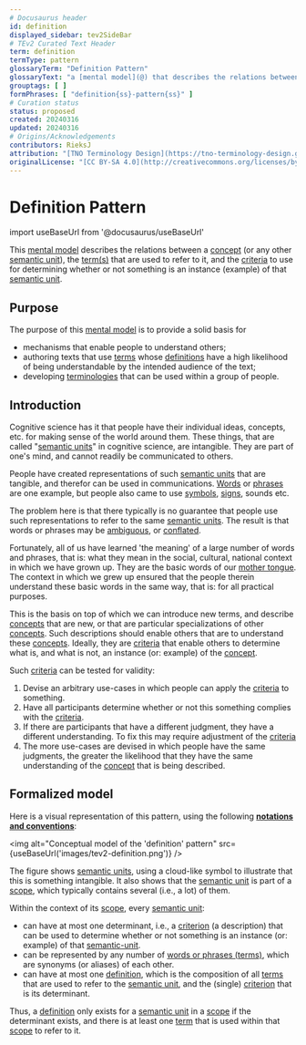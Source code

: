 ```yaml
---
# Docusaurus header
id: definition
displayed_sidebar: tev2SideBar
# TEv2 Curated Text Header
term: definition
termType: pattern
glossaryTerm: "Definition Pattern"
glossaryText: "a [mental model](@) that describes the relations between a [concept](@) (or any other [semantic unit](@)), the [term(s)](@) that are used to refer to it, and the [criteria](@) to use for determining whether or not something is an instance (example) of that [semantic unit](@)."
grouptags: [ ]
formPhrases: [ "definition{ss}-pattern{ss}" ]
# Curation status
status: proposed
created: 20240316
updated: 20240316
# Origins/Acknowledgements
contributors: RieksJ
attribution: "[TNO Terminology Design](https://tno-terminology-design.github.io/tev2-specifications/docs)"
originalLicense: "[CC BY-SA 4.0](http://creativecommons.org/licenses/by-sa/4.0/?ref=chooser-v1)"
---
```


# Definition Pattern

import useBaseUrl from '@docusaurus/useBaseUrl'

This [mental model](@) describes the relations between a [concept](@) (or any other [semantic unit](@)), the [term(s)](@) that are used to refer to it, and the [criteria](@) to use for determining whether or not something is an instance (example) of that [semantic unit](@).

## Purpose

The purpose of this [mental model](@) is to provide a solid basis for 

- mechanisms that enable people to understand others;
- authoring texts that use [terms](@) whose [definitions](@) have a high likelihood of being understandable by the intended audience of the text;
- developing [terminologies](@) that can be used within a group of people.

## Introduction

Cognitive science has it that people have their individual ideas, concepts, etc. for making sense of the world around them. These things, that are called "[semantic units](@)" in cognitive science, are intangible. They are part of one's mind, and cannot readily be communicated to others.

People have created representations of such [semantic units](@) that are tangible, and therefor can be used in communications. [Words](https://en.wikipedia.org/wiki/Word) or [phrases](https://en.wikipedia.org/wiki/Phrase) are one example, but people also came to use [symbols](https://en.wikipedia.org/wiki/Symbol), [signs](https://en.wikipedia.org/wiki/Sign_(semiotics)), sounds etc.

The problem here is that there typically is no guarantee that people use such representations to refer to the same [semantic units](@). The result is that words or phrases may be [ambiguous](https://en.wikipedia.org/wiki/Ambiguity), or [conflated](https://en.wikipedia.org/wiki/Conflation).

Fortunately, all of us have learned 'the meaning' of a large number of words and phrases, that is: what they mean in the social, cultural, national context in which we have grown up. They are the basic words of our [mother tongue](https://en.wikipedia.org/wiki/First_language). The context in which we grew up ensured that the people therein understand these basic words in the same way, that is: for all practical purposes.

This is the basis on top of which we can introduce new terms, and describe [concepts](semantic-units@) that are new, or that are particular specializations of other [concepts](semantic-units@). Such descriptions should enable others that are to understand these [concepts](semantic-units@). Ideally, they are [criteria](@) that enable others to determine what is, and what is not, an instance (or: example) of the [concept](semantic-unit@). 

Such [criteria](@) can be tested for validity:

1. Devise an arbitrary use-cases in which people can  apply the [criteria](@) to something.
2. Have all participants determine whether or not this something complies with the [criteria](@).
3. If there are participants that have a different judgment, they have a different understanding. To fix this may require adjustment of the [criteria](@)
4. The more use-cases are devised in which people have the same judgments, the greater the likelihood that they have the same understanding of the [concept](semantic-unit@) that is being described.

## Formalized model
Here is a visual representation of this pattern, using the following **[notations and conventions](/docs/miscellaneous/notations-and-conventions#pattern-diagram-notations)**:

<img
  alt="Conceptual model of the 'definition' pattern"
  src={useBaseUrl('images/tev2-definition.png')}
/>

The figure shows [semantic units](@), using a cloud-like symbol to illustrate that this is something intangible. It also shows that the [semantic unit](@) is part of a [scope](@), which typically contains several (i.e., a lot) of them.

Within the context of its [scope](@), every [semantic unit](@):

- can have at most one determinant, i.e., a [criterion](@) (a description) that can be used to determine whether or not something is an instance (or: example) of that [semantic-unit](@).
- can be represented by any number of [words or phrases (terms)](term@), which are synonyms (or aliases) of each other.
- can have at most one [definition](@), which is the composition of all [terms](scoped-term@) that are used to refer to the [semantic unit](@), and the (single) [criterion](@) that is its determinant.

Thus, a [definition](@) only exists for a [semantic unit](@) in a [scope](@) if the determinant exists, and there is at least one [term](@) that is used within that [scope](@) to refer to it.